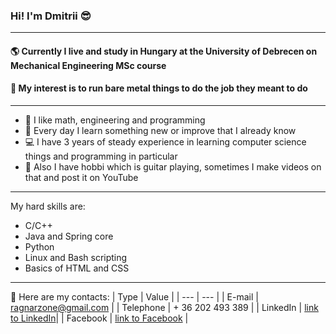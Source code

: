 ### Hi! I'm Dmitrii :sunglasses:
---
#### :earth_americas: Currently I live and study in Hungary at the University of Debrecen on Mechanical Engineering MSc course
#### :robot: My interest is to run bare metal things to do the job they meant to do
---

* :green_book: I like math, engineering and programming
* :hammer: Every day I learn something new or improve that I already know
* :computer: I have 3 years of steady experience in learning computer science things and programming in particular
* :guitar: Also I have hobbi which is guitar playing, sometimes I make videos on that and post it on YouTube
---

My hard skills are: 
* C/C++
* Java and Spring core 
* Python 
* Linux and Bash scripting
* Basics of HTML and CSS
---

📨 Here are my contacts:
| Type          | Value                                                      |
| ---           | ---                                                        |
| E-mail        | ragnarzone@gmail.com                                       |
| Telephone     | + 36 202 493 389                                           |
| LinkedIn      | [link to LinkedIn](https://www.linkedin.com/in/ragnarzone/)|
| Facebook      | [link to Facebook](https://www.facebook.com/ragnarzone)    |
